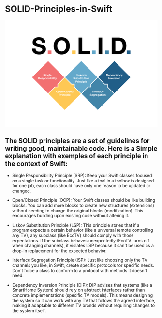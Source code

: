 # SOLID-Principles-in-Swift
![SOLID Principles](SOLID.png)
## The SOLID principles are a set of guidelines for writing good, maintainable code. Here is a Simple explanation with exemples of each principle in the context of Swift:

- Single Responsibility Principle (SRP): Keep your Swift classes focused on a single task or functionality. Just like a tool in a toolbox is designed for one job, each class should have only one reason to be updated or changed.
  
- Open/Closed Principle (OCP): Your Swift classes should be like building blocks. You can add more blocks to create new structures (extensions) without needing to change the original blocks (modification). This encourages building upon existing code without altering it.
  
- Liskov Substitution Principle (LSP): This principle states that if a program expects a certain behavior (like a universal remote controlling any TV), any subclass (like EcoTV) should comply with those expectations. If the subclass behaves unexpectedly (EcoTV turns off when changing channels), it violates LSP because it can't be used as a drop-in replacement for the expected behavior.

- Interface Segregation Principle (ISP): Just like choosing only the TV channels you like, in Swift, create specific protocols for specific needs. Don't force a class to conform to a protocol with methods it doesn't need.
  
- Dependency Inversion Principle (DIP): DIP advises that systems (like a SmartHome System) should rely on abstract interfaces rather than concrete implementations (specific TV models). This means designing the system so it can work with any TV that follows the agreed interface, making it adaptable to different TV brands without requiring changes to the system itself.
